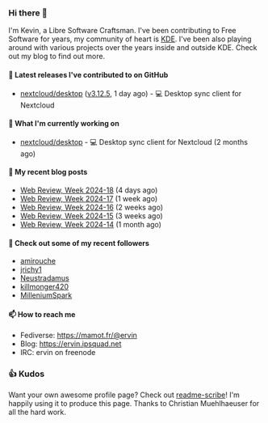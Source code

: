 ### Hi there 👋

I'm Kevin, a Libre Software Craftsman. I've been contributing to Free Software for years,
my community of heart is [KDE](https://kde.org). I've been also playing around with various
projects over the years inside and outside KDE. Check out my blog to find out more.

#### 🔭 Latest releases I've contributed to on GitHub

- [nextcloud/desktop](https://github.com/nextcloud/desktop) ([v3.12.5](https://github.com/nextcloud/desktop/releases/tag/v3.12.5), 1 day ago) - 💻 Desktop sync client for Nextcloud

#### 🌱 What I'm currently working on

- [nextcloud/desktop](https://github.com/nextcloud/desktop) - 💻 Desktop sync client for Nextcloud (2 months ago)

#### 📜 My recent blog posts

- [Web Review, Week 2024-18](https://ervin.ipsquad.net/blog/2024/05/03/web-review-week-2024-18/) (4 days ago)
- [Web Review, Week 2024-17](https://ervin.ipsquad.net/blog/2024/04/26/web-review-week-2024-17/) (1 week ago)
- [Web Review, Week 2024-16](https://ervin.ipsquad.net/blog/2024/04/19/web-review-week-2024-16/) (2 weeks ago)
- [Web Review, Week 2024-15](https://ervin.ipsquad.net/blog/2024/04/12/web-review-week-2024-15/) (3 weeks ago)
- [Web Review, Week 2024-14](https://ervin.ipsquad.net/blog/2024/04/05/web-review-week-2024-14/) (1 month ago)

#### 👯 Check out some of my recent followers

- [amirouche](https://github.com/amirouche)
- [jrichy1](https://github.com/jrichy1)
- [Neustradamus](https://github.com/Neustradamus)
- [killmonger420](https://github.com/killmonger420)
- [MilleniumSpark](https://github.com/MilleniumSpark)

#### 📫 How to reach me

- Fediverse: https://mamot.fr/@ervin
- Blog: https://ervin.ipsquad.net
- IRC: ervin on freenode

### 👍 Kudos

Want your own awesome profile page? Check out [readme-scribe](https://github.com/muesli/readme-scribe)!
I'm happily using it to produce this page. Thanks to Christian Muehlhaeuser for all the hard work.

